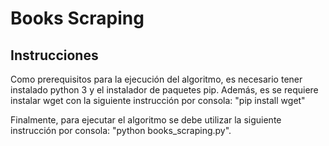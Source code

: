 # Books Scraping
## Instrucciones

Como prerequisitos para la ejecución del algoritmo, es necesario tener instalado python 3 y el instalador de paquetes pip.
Además, es se requiere instalar wget con la siguiente instrucción por consola: "pip install wget"

Finalmente, para ejecutar el algoritmo se debe utilizar la siguiente instrucción por consola: "python books_scraping.py".

